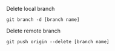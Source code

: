 Delete local branch

```
git branch -d [branch name]
```

Delete remote branch

```
git push origin --delete [branch name]
```
